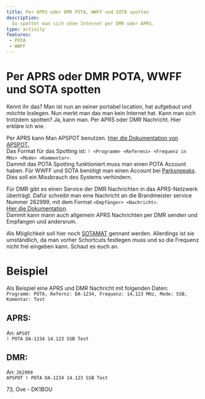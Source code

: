 ```yaml
---
title: Per APRS oder DMR POTA, WWFF und SOTA spotten
description: 
  So spottet man sich ohne Internet per DMR oder APRS.
type: activity
features:
 - POTA
 - WWFF
---
```

# Per APRS oder DMR POTA, WWFF und SOTA spotten

Kennt ihr das? Man ist nun an seiner portabel location, hat aufgebaut und möchte loslegen.
Nun merkt man das man kein Internet hat.
Kann man sich trotzdem spotten? Ja, kann man. Per APRS oder DMR Nachricht.
Hier erkläre ich wie.

Per APRS kann Man APSPOT benutzen. [Hier die Dokumentation von APSPOT.](https://apspot.radio/)  
Das Format für das Spotting ist: `! <Programm> <Referenz> <Frequenz in MHz> <Mode> <Kommentar>`.  
Dammit das POTA Spotting funktioniert muss man einen POTA Account haben. Für WWFF und SOTA benötigt man einen Account bei [Parksnpeaks](http://parksnpeaks.org/). Dies soll ein Missbrauch des Systems verhindern.

Für DMR gibt es einen Service der DMR Nachrichten in das APRS-Netzwerk überträgt. Dafür schreibt man eine Nachricht an die Brandmeister service Nummer 262999, mit dem Format `<Empfänger> <Nachricht>`.  
[Hier die Dokumentation](https://wiki.brandmeister.network/index.php/APRS).  
Dammit kann mann auch allgemein APRS Nachrichten per DMR senden und Empfangen und andersrum.

Als Möglichkeit soll hier noch [SOTAMAT](https://sotamat.com/) gennant werden. Allerdings ist sie umständlich, da man vorher Schortcuts festlegen muss und so die Frequenz nicht frei eingeben kann. Schaut es euch an.

# Beispiel
Als Beispiel eine APRS und DMR Nachricht mit folgenden Daten:  
`Programm: POTA, Refernz: DA-1234, Frequenz: 14,123 MHz, Mode: SSB, Komentar: Test`

## APRS:
An: `APSOT`  
`! POTA DA-1234 14.123 SSB Test`  

## DMR:
An: `262999`  
`APSPOT ! POTA DA-1234 14.123 SSB Test`  


73, Ove - DK1BOU
